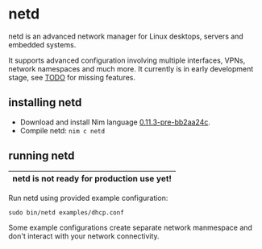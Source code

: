 # netd

netd is an advanced network manager for Linux desktops, servers and embedded systems.

It supports advanced configuration involving multiple interfaces, VPNs, network namespaces and much more. It currently is in early development stage, see [TODO](TODO.md) for missing features.

## installing netd

- Download and install Nim language [0.11.3-pre-bb2aa24c](https://users.atomshare.net/~zlmch/nim-0.11.3-pre-bb2aa24c.tar.xz).
- Compile netd: `nim c netd`


## running netd

| netd is not ready for production use yet! |
| ----------------------------------------- |

Run netd using provided example configuration:

    sudo bin/netd examples/dhcp.conf

Some example configurations create separate network manmespace and don't interact with your network connectivity.
